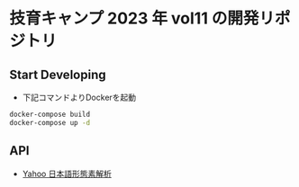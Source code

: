 # 技育キャンプ 2023 年 vol11 の開発リポジトリ

## Start Developing
- 下記コマンドよりDockerを起動
```bash
docker-compose build
docker-compose up -d
```
## API
- [Yahoo 日本語形態素解析](https://developer.yahoo.co.jp/webapi/jlp/ma/v2/parse.html)